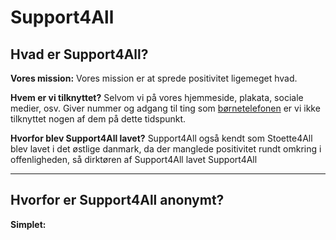 # Support4All
## Hvad er Support4All?
**Vores mission:** Vores mission er at sprede positivitet ligemeget hvad.

**Hvem er vi tilknyttet?** Selvom vi på vores hjemmeside, plakata, sociale medier, osv. Giver nummer og adgang til ting som [børnetelefonen](https://bornetelefonen.dk) er vi ikke tilknyttet nogen af dem på dette tidspunkt.

**Hvorfor blev Support4All lavet?** Support4All også kendt som Stoette4All blev lavet i det østlige danmark, da der manglede positivitet rundt omkring i offenligheden, så dirktøren af Support4All lavet Support4All

<hr> </hr>

## Hvorfor er Support4All anonymt?

**Simplet:** 
